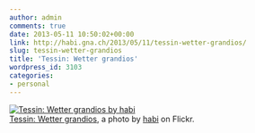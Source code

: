 ```yaml
---
author: admin
comments: true
date: 2013-05-11 10:50:02+00:00
link: http://habi.gna.ch/2013/05/11/tessin-wetter-grandios/
slug: tessin-wetter-grandios
title: 'Tessin: Wetter grandios'
wordpress_id: 3103
categories:
- personal
---
```


[![Tessin: Wetter grandios by habi](http://farm8.staticflickr.com/7423/8728557996_ac1340a5ff.jpg)](http://www.flickr.com/photos/habi/8728557996/)  
[Tessin: Wetter grandios](http://www.flickr.com/photos/habi/8728557996/), a photo by [habi](http://www.flickr.com/photos/habi/) on Flickr.

